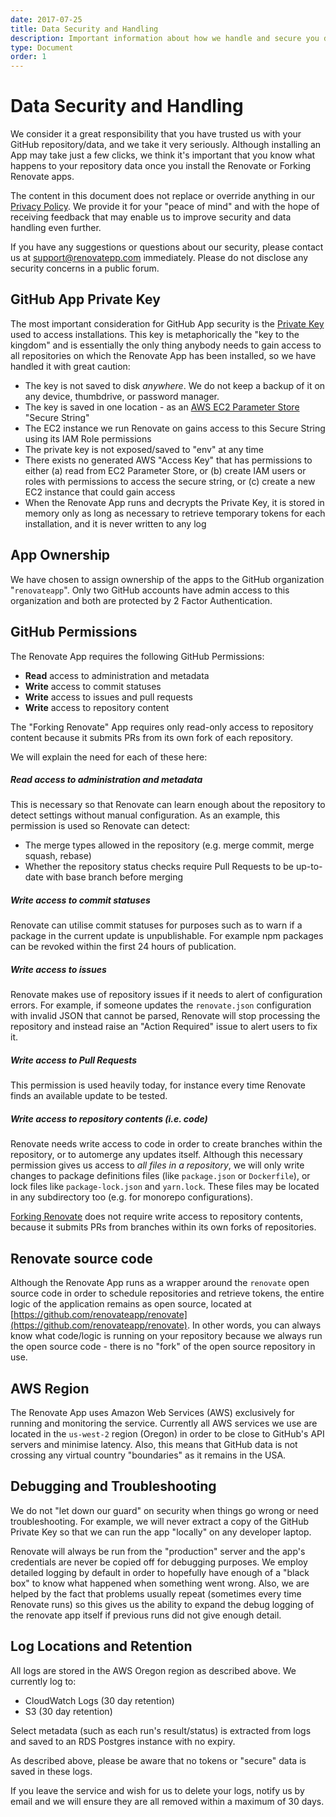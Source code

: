 ```yaml
---
date: 2017-07-25
title: Data Security and Handling
description: Important information about how we handle and secure you data
type: Document
order: 1
---
```

# Data Security and Handling

We consider it a great responsibility that you have trusted us with your GitHub repository/data, and we take it very seriously. Although installing an App may take just a few clicks, we think it's important that you know what happens to your repository data once you install the Renovate or Forking Renovate apps.

The content in this document does not replace or override anything in our [Privacy Policy](https://renovatebot.com/privacy). We provide it for your "peace of mind" and with the hope of receiving feedback that may enable us to improve security and data handling even further.

If you have any suggestions or questions about our security, please contact us at support@renovatepp.com immediately. Please do not disclose any security concerns in a public forum.

## GitHub App Private Key

The most important consideration for GitHub App security is the [Private Key](https://developer.github.com/apps/building-integrations/setting-up-and-registering-github-apps/registering-github-apps/#generating-a-private-key) used to access installations. This key is metaphorically the "key to the kingdom" and is essentially the only thing anybody needs to gain access to all repositories on which the Renovate App has been installed, so we have handled it with great caution:

* The key is not saved to disk _anywhere_. We do not keep a backup of it on any device, thumbdrive, or password manager.
* The key is saved in one location - as an [AWS EC2 Parameter Store](http://docs.aws.amazon.com/systems-manager/latest/userguide/systems-manager-paramstore.html) "Secure String"
* The EC2 instance we run Renovate on gains access to this Secure String using its IAM Role permissions
* The private key is not exposed/saved to "env" at any time
* There exists no generated AWS "Access Key" that has permissions to either (a) read from EC2 Parameter Store, or (b) create IAM users or roles with permissions to access the secure string, or (c) create a new EC2 instance that could gain access
* When the Renovate App runs and decrypts the Private Key, it is stored in memory only as long as necessary to retrieve temporary tokens for each installation, and it is never written to any log

## App Ownership

We have chosen to assign ownership of the apps to the GitHub organization "`renovateapp`". Only two GitHub accounts have admin access to this organization and both are protected by 2 Factor Authentication.

## GitHub Permissions

The Renovate App requires the following GitHub Permissions:

* **Read** access to administration and metadata
* **Write** access to commit statuses
* **Write** access to issues and pull requests
* **Write** access to repository content

The "Forking Renovate" App requires only read-only access to repository content because it submits PRs from its own fork of each repository.

We will explain the need for each of these here:

##### Read access to administration and metadata

This is necessary so that Renovate can learn enough about the repository to detect settings without manual configuration. As an example, this permission is used so Renovate can detect:

* The merge types allowed in the repository (e.g. merge commit, merge squash, rebase)
* Whether the repository status checks require Pull Requests to be up-to-date with base branch before merging

##### **Write** access to commit statuses

Renovate can utilise commit statuses for purposes such as to warn if a package in the current update is unpublishable. For example npm packages can be revoked within the first 24 hours of publication.

##### **Write** access to issues

Renovate makes use of repository issues if it needs to alert of configuration errors. For example, if someone updates the `renovate.json` configuration with invalid JSON that cannot be parsed, Renovate will stop processing the repository and instead raise an "Action Required" issue to alert users to fix it.

##### **Write** access to Pull Requests

This permission is used heavily today, for instance every time Renovate finds an available update to be tested.

##### Write access to repository contents (i.e. code)

Renovate needs write access to code in order to create branches within the repository, or to automerge any updates itself. Although this necessary permission gives us access to _all files in a repository_, we will only write changes to package definitions files (like `package.json` or `Dockerfile`), or lock files like `package-lock.json` and `yarn.lock`. These files may be located in any subdirectory too (e.g. for monorepo configurations).

[Forking Renovate](https://github.com/apps/forking-renovate) does not require write access to repository contents, because it submits PRs from branches within its own forks of repositories.

## Renovate source code

Although the Renovate App runs as a wrapper around the `renovate` open source code in order to schedule repositories and retrieve tokens, the entire logic of the application remains as open source, located at [https://github.com/renovateapp/renovate](https://github.com/renovateapp/renovate). In other words, you can always know what code/logic is running on your repository because we always run the open source code - there is no "fork" of the open source repository in use.

## AWS Region

The Renovate App uses Amazon Web Services (AWS) exclusively for running and monitoring the service. Currently all AWS services we use are located in the `us-west-2` region (Oregon) in order to be close to GitHub's API servers and minimise latency. Also, this means that GitHub data is not crossing any virtual country "boundaries" as it remains in the USA.

## Debugging and Troubleshooting

We do not "let down our guard" on security when things go wrong or need troubleshooting. For example, we will never extract a copy of the GitHub Private Key so that we can run the app "locally" on any developer laptop.

Renovate will always be run from the "production" server and the app's credentials are never be copied off for debugging purposes. We employ detailed logging by default in order to hopefully have enough of a "black box" to know what happened when something went wrong. Also, we are helped by the fact that problems usually repeat (sometimes every time Renovate runs) so this gives us the ability to expand the debug logging of the renovate app itself if previous runs did not give enough detail.

## Log Locations and Retention

All logs are stored in the AWS Oregon region as described above. We currently log to:

* CloudWatch Logs (30 day retention)
* S3 (30 day retention)

Select metadata (such as each run's result/status) is extracted from logs and saved to an RDS Postgres instance with no expiry.

As described above, please be aware that no tokens or "secure" data is saved in these logs.

If you leave the service and wish for us to delete your logs, notify us by email and we will ensure they are all removed within a maximum of 30 days.
